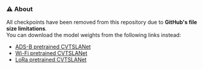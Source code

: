 ### ⚠️ About

All checkpoints have been removed from this repository due to **GitHub's file size limitations**.  
You can download the model weights from the following links instead:

- [ADS-B pretrained CVTSLANet](https://cloud.xulai.work/Repo/P3MC/runs/Pretext_random_rot/CVTSLANet_ads-b_iq_powerNorm)
- [Wi-Fi pretrained CVTSLANet](https://cloud.xulai.work/Repo/P3MC/runs/Pretext_random_rot/CVTSLANet_wifi_iq_powerNorm)
- [LoRa pretrained CVTSLANet](https://cloud.xulai.work/Repo/P3MC/runs/Pretext_random_rot/CVTSLANet_lora_iq_powerNorm)
